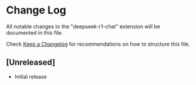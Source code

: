 # Change Log

All notable changes to the "deepseek-r1-chat" extension will be documented in this file.

Check [Keep a Changelog](http://keepachangelog.com/) for recommendations on how to structure this file.

## [Unreleased]

- Initial release